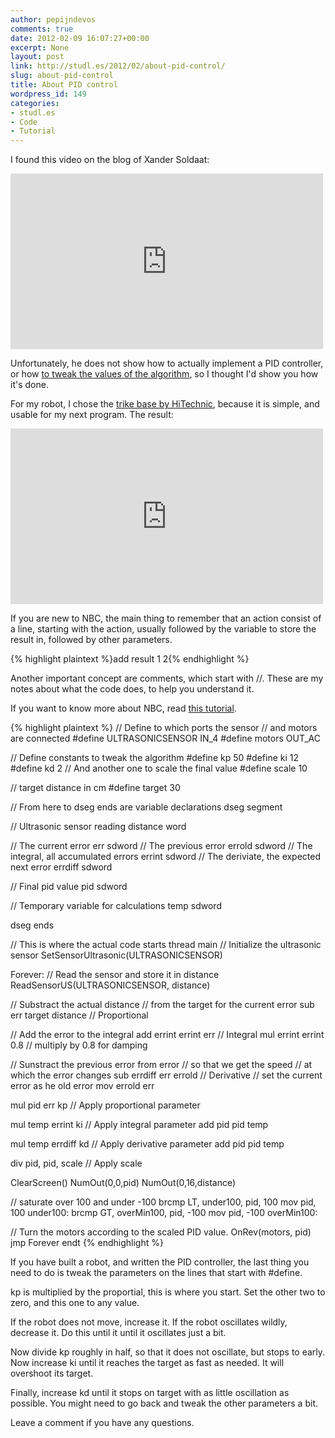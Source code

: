 ```yaml
---
author: pepijndevos
comments: true
date: 2012-02-09 16:07:27+00:00
excerpt: None
layout: post
link: http://studl.es/2012/02/about-pid-control/
slug: about-pid-control
title: About PID control
wordpress_id: 149
categories:
- studl.es
- Code
- Tutorial
---
```


I found this video on the blog of Xander Soldaat:

<iframe width="500" height="281" src="http://www.youtube.com/embed/7BDjZYGHupE" frameborder="0" allowfullscreen> </iframe>

Unfortunately, he does not show how to actually implement a PID controller, or how <a href="http://en.wikipedia.org/wiki/PID_controller#Loop_tuning">to tweak the values of the algorithm</a>, so I thought I'd show you how it's done.

For my robot, I chose the <a href="http://www.hitechnic.com/upload/TrikeBase_Instructions.pdf">trike base by HiTechnic</a>, because it is simple, and usable for my next program. The result:

<iframe width="500" height="281" src="http://www.youtube.com/embed/e5lJjUvP3hc" frameborder="0" allowfullscreen> </iframe>

If you are new to NBC, the main thing to remember that an action consist of a line, starting with the action, usually followed by the variable to store the result in, followed by other parameters.

{% highlight plaintext %}add result 1 2{% endhighlight %}

Another important concept are comments, which start with //. These are my notes about what the code does, to help you understand it.

If you want to know more about NBC, read <a href="http://bricxcc.sourceforge.net/nbc/doc/NBC_tutorial.pdf">this tutorial</a>.

{% highlight plaintext %}
// Define to which ports the sensor
// and motors are connected
#define ULTRASONICSENSOR IN_4
#define motors OUT_AC

// Define constants to tweak the algorithm
#define kp 50
#define ki 12
#define kd 2
// And another one to scale the final value
#define scale 10

// target distance in cm
#define target 30

// From here to dseg ends are variable declarations
dseg segment

// Ultrasonic sensor reading
distance word

// The current error
err sdword
// The previous error
errold sdword
// The integral, all accumulated errors
errint sdword
// The deriviate, the expected next error
errdiff sdword

// Final pid value
pid sdword

// Temporary variable for calculations
temp sdword

dseg ends

// This is where the actual code starts
thread main
  // Initialize the ultrasonic sensor
  SetSensorUltrasonic(ULTRASONICSENSOR)

Forever:
  // Read the sensor and store it in distance
  ReadSensorUS(ULTRASONICSENSOR, distance)

  // Substract the actual distance
  // from the target for the current error
  sub err target distance // Proportional

  // Add the error to the integral
  add errint errint err // Integral
  mul errint errint 0.8 // multiply by 0.8 for damping

  // Sunstract the previous error from error
  // so that we get the speed
  // at which the error changes
  sub errdiff err errold // Derivative
  // set the current error as he old error
  mov errold err

  mul pid err kp // Apply proportional parameter

  mul temp errint ki // Apply integral parameter
  add pid pid temp

  mul temp errdiff kd // Apply derivative parameter
  add pid pid temp

  div pid, pid, scale       // Apply scale

  ClearScreen()
  NumOut(0,0,pid)
  NumOut(0,16,distance)

  // saturate over 100 and under -100
  brcmp LT, under100, pid, 100
  mov pid, 100
under100:
  brcmp GT, overMin100, pid, -100
  mov pid, -100
overMin100:

  // Turn the motors according to the scaled PID value.
  OnRev(motors, pid)
  jmp Forever
endt
{% endhighlight %}

If you have built a robot, and written the PID controller, the last thing you need to do is tweak the parameters on the lines that start with #define.

kp is multiplied by the proportial, this is where you start. Set the other two to zero, and this one to any value.

If the robot does not move, increase it. If the robot oscillates wildly, decrease it. Do this until it until it oscillates just a bit.

Now divide kp roughly in half, so that it does not oscillate, but stops to early. Now increase ki until it reaches the target as fast as needed. It will overshoot its target.

Finally, increase kd until it stops on target with as little oscillation as possible. You might need to go back and tweak the other parameters a bit.

Leave a comment if you have any questions.